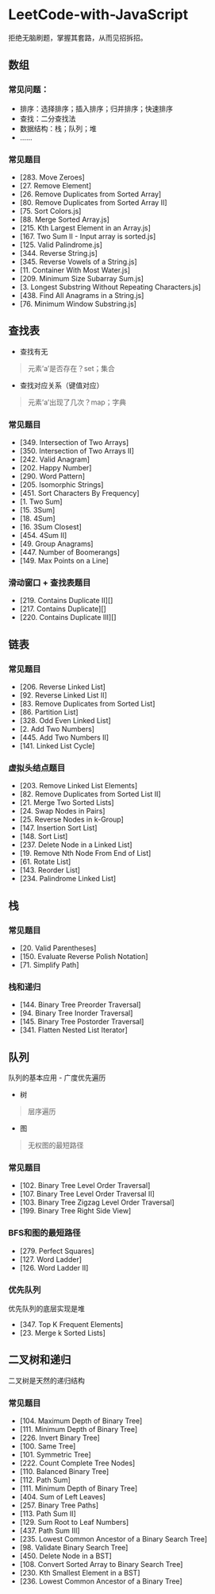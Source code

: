 # LeetCode-with-JavaScript

拒绝无脑刷题，掌握其套路，从而见招拆招。


## 数组
### 常见问题：
- 排序：选择排序；插入排序；归并排序；快速排序
- 查找：二分查找法
- 数据结构：栈；队列；堆
- ……

### 常见题目
- [283. Move Zeroes]
- [27. Remove Element]
- [26. Remove Duplicates from Sorted Array]
- [80. Remove Duplicates from Sorted Array II]
- [75. Sort Colors.js]
- [88. Merge Sorted Array.js]
- [215. Kth Largest Element in an Array.js]
- [167. Two Sum II - Input array is sorted.js]
- [125. Valid Palindrome.js]
- [344. Reverse String.js]
- [345. Reverse Vowels of a String.js]
- [11. Container With Most Water.js]
- [209. Minimum Size Subarray Sum.js]
- [3. Longest Substring Without Repeating Characters.js]
- [438. Find All Anagrams in a String.js]
- [76. Minimum Window Substring.js]


## 查找表
- 查找有无
> 元素’a’是否存在？set；集合

- 查找对应关系（键值对应）
> 元素’a’出现了几次？map；字典

### 常见题目
- [349. Intersection of Two Arrays]
- [350. Intersection of Two Arrays II]
- [242. Valid Anagram]
- [202. Happy Number]
- [290. Word Pattern]
- [205. Isomorphic Strings]
- [451. Sort Characters By Frequency]
- [1. Two Sum]
- [15. 3Sum]
- [18. 4Sum]
- [16. 3Sum Closest]
- [454. 4Sum II]
- [49. Group Anagrams]
- [447. Number of Boomerangs]
- [149. Max Points on a Line]

### 滑动窗口 + 查找表题目
- [219. Contains Duplicate II][]
- [217. Contains Duplicate][]
- [220. Contains Duplicate III][]



## 链表

### 常见题目
- [206. Reverse Linked List]
- [92. Reverse Linked List II]
- [83. Remove Duplicates from Sorted List]
- [86. Partition List]
- [328. Odd Even Linked List]
- [2. Add Two Numbers]
- [445. Add Two Numbers II]
- [141. Linked List Cycle]

### 虚拟头结点题目
- [203. Remove Linked List Elements]
- [82. Remove Duplicates from Sorted List II]
- [21. Merge Two Sorted Lists]
- [24. Swap Nodes in Pairs]
- [25. Reverse Nodes in k-Group]
- [147. Insertion Sort List]
- [148. Sort List]
- [237. Delete Node in a Linked List]
- [19. Remove Nth Node From End of List]
- [61. Rotate List]
- [143. Reorder List]
- [234. Palindrome Linked List]

## 栈
### 常见题目
- [20. Valid Parentheses]
- [150. Evaluate Reverse Polish Notation]
- [71. Simplify Path]

### 栈和递归
- [144. Binary Tree Preorder Traversal]
- [94. Binary Tree Inorder Traversal]
- [145. Binary Tree Postorder Traversal]
- [341. Flatten Nested List Iterator]

## 队列
队列的基本应用 - 广度优先遍历
- 树
> 层序遍历
- 图
> 无权图的最短路径

### 常见题目
- [102. Binary Tree Level Order Traversal]
- [107. Binary Tree Level Order Traversal II]
- [103. Binary Tree Zigzag Level Order Traversal]
- [199. Binary Tree Right Side View]

### BFS和图的最短路径
- [279. Perfect Squares]
- [127. Word Ladder]
- [126. Word Ladder II]

### 优先队列
优先队列的底层实现是堆
- [347. Top K Frequent Elements]
- [23. Merge k Sorted Lists]

## 二叉树和递归
二叉树是天然的递归结构

### 常见题目
- [104. Maximum Depth of Binary Tree]
- [111. Minimum Depth of Binary Tree]
- [226. Invert Binary Tree]
- [100. Same Tree]
- [101. Symmetric Tree]
- [222. Count Complete Tree Nodes]
- [110. Balanced Binary Tree]
- [112. Path Sum]
- [111. Minimum Depth of Binary Tree]
- [404. Sum of Left Leaves]
- [257. Binary Tree Paths]
- [113. Path Sum II]
- [129. Sum Root to Leaf Numbers]
- [437. Path Sum III]
- [235. Lowest Common Ancestor of a Binary Search Tree]
- [98. Validate Binary Search Tree]
- [450. Delete Node in a BST]
- [108. Convert Sorted Array to Binary Search Tree]
- [230. Kth Smallest Element in a BST]
- [236. Lowest Common Ancestor of a Binary Tree]
